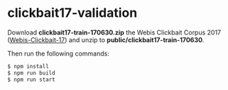 # clickbait17-validation

Download **clickbait17-train-170630.zip** the Webis Clickbait Corpus 2017 ([Webis-Clickbait-17](_blank "https://webis.de/data/webis-clickbait-17.html")) and unzip to **public/clickbait17-train-170630**.

Then run the following commands:

```bash
$ npm install
$ npm run build
$ npm run start
```